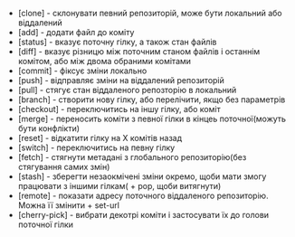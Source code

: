 * [clone] - склонувати певний репозиторій, може бути локальний або віддалений
* [add] - додати файл до коміту
* [status] - вказує поточну гілку, а також стан файлів
* [diff] - вказує різницю між поточним станом файлів і останнім комітом, або між двома обраними комітами
* [commit] - фіксує зміни локально
* [push] - відправляє зміни на віддалений репозиторій
* [pull] - стягує стан віддаленого репозторію в локальний
* [branch] - створити нову гілку, або перелічити, якщо без параметрів
* [checkout] - переключитись на іншу гілку, або коміт
* [merge] - переносить коміти з певної гілки в кінцеь поточної(можуть бути конфлікти)
* [reset] - відкатити гілку на Х комітів назад
* [switch] - переключитись на певну гілку
* [fetch] - стягнути метадані з глобального репозиторію(без стягування самих змін)
* [stash] - зберегти незаокмічені зміни окремо, щоби мати змогу працювати з іншими гілкам( + pop, щоби витягнути)
* [remote] - показати адресу поточного віддаленого репозиторію. Можна її змінити + set-url
* [cherry-pick] - вибрати декотрі коміти і застосувати їх до голови поточної гілки